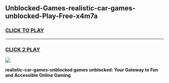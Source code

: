 
## Unblocked-Games-realistic-car-games-unblocked-Play-Free-x4m7a
<h3>
<a href="https://premium76.site?title=realistic-car-games-unblocked&ref=18A">CLICK TO PLAY</a></h3>
<hr>

<h3>
<a href="https://premium76.site?title=realistic-car-games-unblocked&ref=18A">CLICK 2 PLAY</a>
  
</h3>

<a href="https://premium76.site?title=realistic-car-games-unblocked&ref=18A"><img src="https://clearcache.store/games.png"></a>


**realistic-car-games-unblocked games unblocked: Your Gateway to Fun and Accessible Online Gaming**
